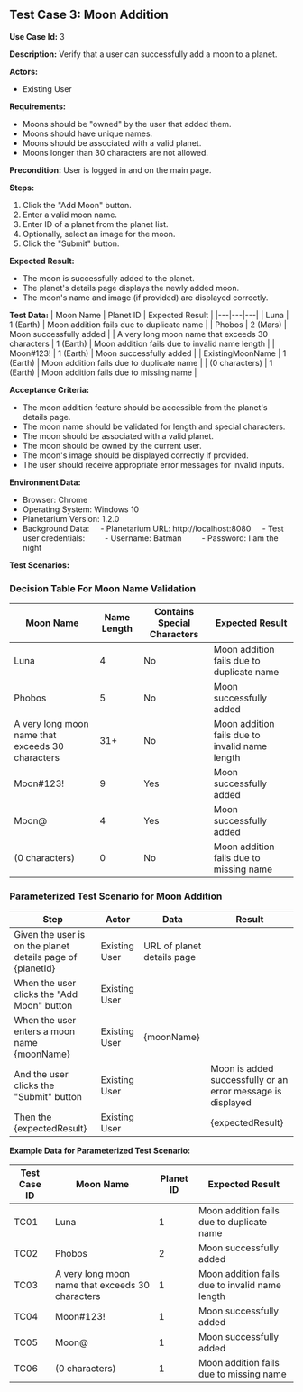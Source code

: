 ## Test Case 3: Moon Addition

**Use Case Id:** 3

**Description:** Verify that a user can successfully add a moon to a planet.

**Actors:**
- Existing User

**Requirements:**
* Moons should be "owned" by the user that added them.
* Moons should have unique names.
* Moons should be associated with a valid planet.
* Moons longer than 30 characters are not allowed.

**Precondition:** User is logged in and on the main page.

**Steps:**
1. Click the "Add Moon" button.
2. Enter a valid moon name.
3. Enter ID of a planet from the planet list.
4. Optionally, select an image for the moon.
5. Click the "Submit" button.

**Expected Result:**
* The moon is successfully added to the planet.
* The planet's details page displays the newly added moon.
* The moon's name and image (if provided) are displayed correctly.

**Test Data:**
| Moon Name | Planet ID | Expected Result |
|---|---|---|
| Luna | 1 (Earth) | Moon addition fails due to duplicate name |
| Phobos | 2 (Mars) | Moon successfully added |
| A very long moon name that exceeds 30 characters | 1 (Earth) | Moon addition fails due to invalid name length |
| Moon#123! | 1 (Earth) | Moon successfully added |
| ExistingMoonName | 1 (Earth) | Moon addition fails due to duplicate name |
| (0 characters) | 1 (Earth) | Moon addition fails due to missing name |

**Acceptance Criteria:**
* The moon addition feature should be accessible from the planet's details page.
* The moon name should be validated for length and special characters.
* The moon should be associated with a valid planet.
* The moon should be owned by the current user.
* The moon's image should be displayed correctly if provided.
* The user should receive appropriate error messages for invalid inputs.

**Environment Data:**
* Browser: Chrome
* Operating System: Windows 10
* Planetarium Version: 1.2.0
* Background Data:
    - Planetarium URL: http://localhost:8080
    - Test user credentials:
        - Username: Batman
        - Password: I am the night

**Test Scenarios:**

### Decision Table For Moon Name Validation

| Moon Name | Name Length | Contains Special Characters | Expected Result |
|---|---|---|---|
| Luna | 4 | No | Moon addition fails due to duplicate name |
| Phobos | 5 | No | Moon successfully added |
| A very long moon name that exceeds 30 characters | 31+ | No | Moon addition fails due to invalid name length |
| Moon#123! | 9 | Yes | Moon successfully added |
| Moon@ | 4 | Yes | Moon successfully added |
| (0 characters) | 0 | No | Moon addition fails due to missing name |

### Parameterized Test Scenario for Moon Addition

| Step | Actor | Data | Result |
|---|---|---|---|
| Given the user is on the planet details page of {planetId} | Existing User | URL of planet details page | |
| When the user clicks the "Add Moon" button | Existing User | | |
| When the user enters a moon name {moonName} | Existing User | {moonName} | |
| And the user clicks the "Submit" button | Existing User | | Moon is added successfully or an error message is displayed |
| Then the {expectedResult} | Existing User | | {expectedResult} |

**Example Data for Parameterized Test Scenario:**

| Test Case ID | Moon Name | Planet ID | Expected Result |
|---|---|---|---|
| TC01 | Luna | 1 | Moon addition fails due to duplicate name |
| TC02 | Phobos | 2 | Moon successfully added |
| TC03 | A very long moon name that exceeds 30 characters | 1 | Moon addition fails due to invalid name length |
| TC04 | Moon#123! | 1 | Moon successfully added |
| TC05 | Moon@ | 1 | Moon successfully added |
| TC06 | (0 characters) | 1 | Moon addition fails due to missing name |